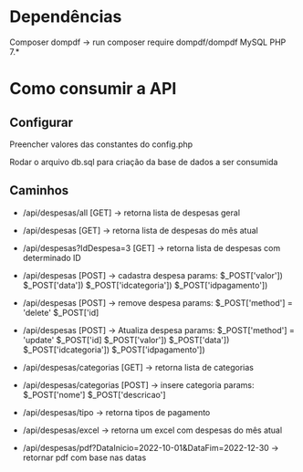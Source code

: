 # Dependências
Composer
dompdf -> run composer require dompdf/dompdf
MySQL 
PHP 7.*

# Como consumir a API

## Configurar

Preencher valores das constantes do config.php

Rodar o arquivo db.sql para criação da base de dados a ser consumida

## Caminhos

* /api/despesas/all [GET] -> retorna lista de despesas geral

* /api/despesas  [GET] -> retorna lista de despesas do mês atual

* /api/despesas?IdDespesa=3  [GET] -> retorna lista de despesas com determinado ID

* /api/despesas [POST] -> cadastra despesa
    params:
        $_POST['valor'])
        $_POST['data'])
        $_POST['idcategoria'])
        $_POST['idpagamento'])
        
* /api/despesas [POST] -> remove despesa
    params:
        $_POST['method'] = 'delete'
        $_POST['id]
* /api/despesas [POST] -> Atualiza despesa
    params:
        $_POST['method'] = 'update'
        $_POST['id]
        $_POST['valor'])
        $_POST['data'])
        $_POST['idcategoria'])
        $_POST['idpagamento'])

* /api/despesas/categorias [GET] -> retorna lista de categorias

* /api/despesas/categorias [POST] -> insere categoria
    params:
        $_POST['nome']
        $_POST['descricao']
        
* /api/despesas/tipo -> retorna tipos de pagamento

* /api/despesas/excel -> retorna um excel com despesas do mês atual
* /api/despesas/pdf?DataInicio=2022-10-01&DataFim=2022-12-30 -> retornar pdf com base nas datas